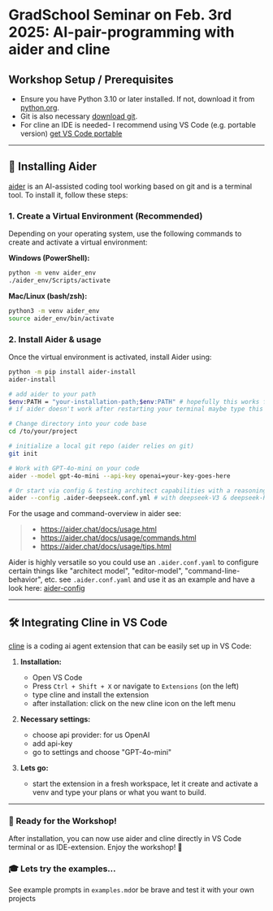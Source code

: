 # GradSchool Seminar on Feb. 3rd 2025: AI-pair-programming with aider and cline

## Workshop Setup / Prerequisites
- Ensure you have Python 3.10 or later installed. If not, download it from [python.org](https://www.python.org/downloads/).
- Git is also necessary [download git](https://git-scm.com/downloads).
- For cline an IDE is needed- I recommend using VS Code (e.g. portable version) [get VS Code portable](https://code.visualstudio.com/docs/editor/portable)
---

## 🔧 Installing Aider

[aider](https://aider.chat/) is an AI-assisted coding tool working based on git and is a terminal tool. To install it, follow these steps:

### 1. Create a Virtual Environment (Recommended)
Depending on your operating system, use the following commands to create and activate a virtual environment:

**Windows (PowerShell):**
```sh
python -m venv aider_env
./aider_env/Scripts/activate
```

**Mac/Linux (bash/zsh):**
```sh
python3 -m venv aider_env
source aider_env/bin/activate
```

### 2. Install Aider & usage
Once the virtual environment is activated, install Aider using:
```sh
python -m pip install aider-install
aider-install

# add aider to your path
$env:PATH = "your-installation-path;$env:PATH" # hopefully this works for every OS 
# if aider doesn't work after restarting your terminal maybe type this command again

# Change directory into your code base
cd /to/your/project

# initialize a local git repo (aider relies on git)
git init

# Work with GPT-4o-mini on your code
aider --model gpt-4o-mini --api-key openai=your-key-goes-here

# Or start via config & testing architect capabilities with a reasoning model (DeepSeek-R1):
aider --config .aider-deepseek.conf.yml # with deepseek-V3 & deepseek-R1 via GLHF-API

```
For the usage and command-overview in aider see:
> * https://aider.chat/docs/usage.html
> * https://aider.chat/docs/usage/commands.html
> * https://aider.chat/docs/usage/tips.html

Aider is highly versatile so you could use an `.aider.conf.yaml` to configure certain things like "architect model", "editor-model", "command-line-behavior", etc.
see `.aider.conf.yaml` and use it as an example and have a look here: [aider-config](https://aider.chat/docs/config.html)

---

## 🛠️ Integrating Cline in VS Code

[cline](https://github.com/cline/cline) is a coding ai agent extension that can be easily set up in VS Code:

1. **Installation:**
   - Open VS Code
   - Press `Ctrl + Shift + X` or navigate to `Extensions` (on the left)
   - type cline and install the extension
   - after installation: click on the new cline icon on the left menu

2. **Necessary settings:**
   - choose api provider: for us OpenAI
   - add api-key
   - go to settings and choose "GPT-4o-mini"

3. **Lets go:**
   - start the extension in a fresh workspace, let it create and activate a venv and type your plans or what you want to build.
     
---

### 🚀 Ready for the Workshop!
After installation, you can now use aider and cline directly in VS Code terminal or as IDE-extension. Enjoy the workshop! 🎉

### 🎓 Lets try the examples...
See example prompts in `examples.md`or be brave and test it with your own projects
